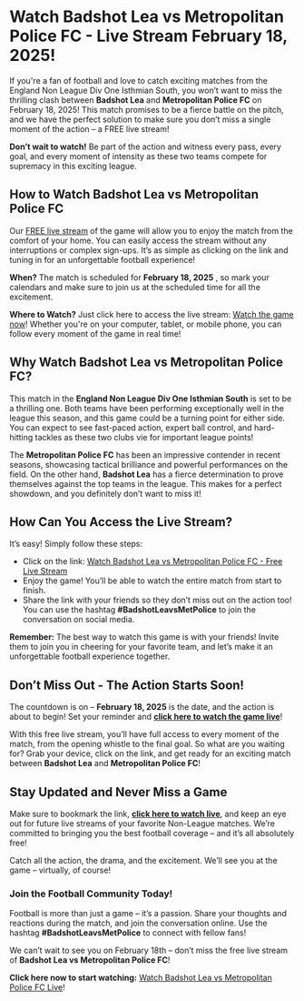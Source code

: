 # Watch Badshot Lea vs Metropolitan Police FC - Live Stream February 18, 2025!

If you're a fan of football and love to catch exciting matches from the England Non League Div One Isthmian South, you won’t want to miss the thrilling clash between **Badshot Lea** and **Metropolitan Police FC** on February 18, 2025! This match promises to be a fierce battle on the pitch, and we have the perfect solution to make sure you don’t miss a single moment of the action – a FREE live stream!

**Don’t wait to watch!** Be part of the action and witness every pass, every goal, and every moment of intensity as these two teams compete for supremacy in this exciting league.

## How to Watch Badshot Lea vs Metropolitan Police FC

Our [FREE live stream](https://tinyurl.com/livestreamfreeo?st=Badshot+Lea+vs+Metropolitan+Police+FC&si=gh) of the game will allow you to enjoy the match from the comfort of your home. You can easily access the stream without any interruptions or complex sign-ups. It’s as simple as clicking on the link and tuning in for an unforgettable football experience!

**When?** The match is scheduled for **February 18, 2025** , so mark your calendars and make sure to join us at the scheduled time for all the excitement.

**Where to Watch?** Just click here to access the live stream: [Watch the game now](https://tinyurl.com/livestreamfreeo?st=Badshot+Lea+vs+Metropolitan+Police+FC&si=gh)! Whether you're on your computer, tablet, or mobile phone, you can follow every moment of the game in real time!

## Why Watch Badshot Lea vs Metropolitan Police FC?

This match in the **England Non League Div One Isthmian South** is set to be a thrilling one. Both teams have been performing exceptionally well in the league this season, and this game could be a turning point for either side. You can expect to see fast-paced action, expert ball control, and hard-hitting tackles as these two clubs vie for important league points!

The **Metropolitan Police FC** has been an impressive contender in recent seasons, showcasing tactical brilliance and powerful performances on the field. On the other hand, **Badshot Lea** has a fierce determination to prove themselves against the top teams in the league. This makes for a perfect showdown, and you definitely don’t want to miss it!

## How Can You Access the Live Stream?

It’s easy! Simply follow these steps:

- Click on the link: [Watch Badshot Lea vs Metropolitan Police FC - Free Live Stream](https://tinyurl.com/livestreamfreeo?st=Badshot+Lea+vs+Metropolitan+Police+FC&si=gh)
- Enjoy the game! You’ll be able to watch the entire match from start to finish.
- Share the link with your friends so they don’t miss out on the action too! You can use the hashtag **#BadshotLeavsMetPolice** to join the conversation on social media.

**Remember:** The best way to watch this game is with your friends! Invite them to join you in cheering for your favorite team, and let’s make it an unforgettable football experience together.

## Don’t Miss Out - The Action Starts Soon!

The countdown is on – **February 18, 2025** is the date, and the action is about to begin! Set your reminder and [**click here to watch the game live**](https://tinyurl.com/livestreamfreeo?st=Badshot+Lea+vs+Metropolitan+Police+FC&si=gh)!

With this free live stream, you’ll have full access to every moment of the match, from the opening whistle to the final goal. So what are you waiting for? Grab your device, click on the link, and get ready for an exciting match between **Badshot Lea** and **Metropolitan Police FC**!

## Stay Updated and Never Miss a Game

Make sure to bookmark the link, [**click here to watch live**](https://tinyurl.com/livestreamfreeo?st=Badshot+Lea+vs+Metropolitan+Police+FC&si=gh), and keep an eye out for future live streams of your favorite Non-League matches. We’re committed to bringing you the best football coverage – and it’s all absolutely free!

Catch all the action, the drama, and the excitement. We’ll see you at the game – virtually, of course!

### Join the Football Community Today!

Football is more than just a game – it’s a passion. Share your thoughts and reactions during the match, and join the conversation online. Use the hashtag **#BadshotLeavsMetPolice** to connect with fellow fans!

We can’t wait to see you on February 18th – don’t miss the free live stream of **Badshot Lea vs Metropolitan Police FC**!

**Click here now to start watching:** [Watch Badshot Lea vs Metropolitan Police FC Live](https://tinyurl.com/livestreamfreeo?st=Badshot+Lea+vs+Metropolitan+Police+FC&si=gh)!
